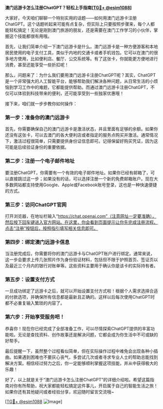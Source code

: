 **澳门远游卡怎么注册ChatGPT？轻松上手指南[[TG💪+ @esim1088](https://t.me/s/esim1088)]**

大家好，今天咱们聊聊一个特别实用的话题——如何用澳门远游卡注册ChatGPT。这个话题听起来可能有点复杂，但实际上只要按照步骤来，每个人都能轻松搞定！无论是刚到澳门旅游的朋友，还是需要在澳门工作学习的小伙伴，掌握这个技能都很有用哦。

首先，让我们简单介绍一下澳门远游卡是什么。澳门远游卡是一种方便游客和本地居民使用的电子支付工具，类似于内地的交通卡或者手机钱包。它可以在澳门的很多地方使用，比如便利店、餐厅、公交系统等。有了这张卡，你就能更方便地进行消费，甚至还能享受一些折扣呢！

那么，问题来了：为什么我们要用澳门远游卡注册ChatGPT呢？其实，ChatGPT是一个非常强大的人工智能平台，能够帮助我们解决各种问题，从日常生活的小烦恼到学习工作中的难题，它都能提供帮助。而通过澳门远游卡注册ChatGPT，不仅可以体验到科技带来的便利，还可能享受到一些独家优惠哦！

接下来，咱们就一步步教你如何操作：

### 第一步：准备你的澳门远游卡

首先，你需要确保自己的澳门远游卡是激活状态，并且里面有足够的余额。如果你还没有这张卡，可以去澳门的各大便利店或者指定的服务点购买并激活。通常情况下，激活过程很简单，只需要提供身份证信息即可。记得保留好购买凭证，因为这可能是后续验证身份的重要依据。

### 第二步：注册一个电子邮件地址

要注册ChatGPT，你需要有一个有效的电子邮件地址。如果你已经有邮箱了，可以直接跳过这一步；如果没有的话，可以选择注册一个新的免费邮箱账户。现在大多数网站都支持使用Google、Apple或Facebook账号登录，这也是一种快速便捷的方式。

### 第三步：访问ChatGPT官网

打开浏览器，在地址栏输入“https://chat.openai.com”（注意网址一定要准确），然后按下回车键进入官方网站。在这里，你会看到页面提示让你先完成注册流程。点击“注册”按钮后，按照指引填写相关信息即可。

### 第四步：绑定澳门远游卡信息

当注册完成后，你需要将你的澳门远游卡与ChatGPT账户进行绑定。通常来说，这一步会要求上传几张照片作为身份验证材料，包括但不限于护照首页、签证页以及最近三个月内的银行对账单等。这些资料主要用于确认你是该卡的实际持有者。

### 第五步：设置支付方式

一旦成功绑定了远游卡之后，就可以开始设置支付方式啦！根据个人需求选择合适的付款选项，并确保所有信息都是最新且正确的。这样以后每次使用ChatGPT时都不必重复输入繁琐的内容了。

### 第六步：开始享受服务吧！

恭喜你！现在你已经完成了全部准备工作，可以尽情探索ChatGPT提供的丰富功能啦。无论是查找资料、创作故事还是解决问题，它都会成为你生活中不可或缺的好帮手。

最后提醒一下，虽然整个过程看似简单，但在实际操作过程中难免会出现各种小插曲。如果遇到困难也不要灰心丧气，多尝试几次或者寻求专业人士的帮助总能找到解决方案。相信经过努力之后，你一定能够顺利掌握这项技能，并从中获得极大的乐趣！

好了，以上就是关于“澳门远游卡怎么注册ChatGPT”的详细介绍啦。希望这篇指南对你有所帮助，祝大家都能轻松搞定这件事儿，开启属于自己的智能生活之旅！如果你还有其他疑问或者经验分享，欢迎随时留言交流哦~

[[TG💪+ @esim1088](https://t.me/s/esim1088) ![Image](https://i.postimg.cc/4NQfJmqS/Snipaste-2025-05-13-00-14-12.png)]